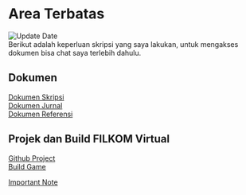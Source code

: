 # Area Terbatas

![Update Date](https://img.shields.io/badge/-09%20September%202022-brightgreen) <br>
Berikut adalah keperluan skripsi yang saya lakukan, untuk mengakses dokumen bisa chat saya terlebih dahulu.

## Dokumen
[Dokumen Skripsi](https://drive.google.com/drive/folders/1PkefuBpakptpgFKxSbI9DkqO_75_W1sD?usp=sharing) <br>
[Dokumen Jurnal](https://drive.google.com/drive/folders/112UM4a44md8NnSqffs0cqO6g384g7kUe?usp=sharing) <br>
[Dokumen Referensi](https://drive.google.com/drive/folders/1PGbf-9nXjAfAqODzRH3vbbhsAGxCsDlV?usp=sharing) <br>

## Projek dan Build FILKOM Virtual
[Github Project](https://github.com/penguin55/FILKOMVirtual) <br>
[Build Game](https://penguin55.github.io/scriptsweet) <br>


[Important Note](https://www.youtube.com/watch?v=dQw4w9WgXcQ)
